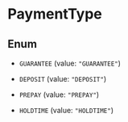 

# PaymentType

## Enum


* `GUARANTEE` (value: `"GUARANTEE"`)

* `DEPOSIT` (value: `"DEPOSIT"`)

* `PREPAY` (value: `"PREPAY"`)

* `HOLDTIME` (value: `"HOLDTIME"`)



